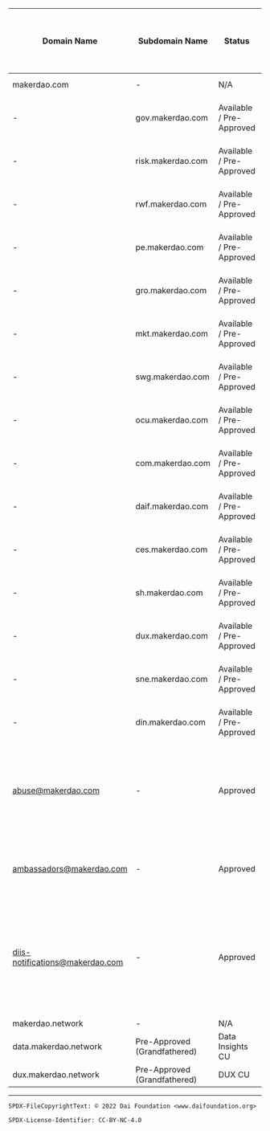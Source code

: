 Domain Name|Subdomain Name|Status|Content managed by|Purpose|Last modification (Blank means "Grandfathered")|Content Manager Contact name|Content Manager Contact ID|Delegation Target|Platform Manager (Tech Content Platform Manager)|Notes
-|-|-|-|-|-|-|-|-|-|-
makerdao.com|-|N/A|N/A|||||www.makerdao.com alias||
-|gov.makerdao.com|Available / Pre-Approved|GovAlpha CU|||TBD|TBD|135.135.135.135 <br>MX record: mail1.example.com<br>....|TechOps|Shown as example. Maker Foundation hasn't released the use of makerdao.com for email configuration yet. It should happen soon/before end of 2021
-|risk.makerdao.com|Available / Pre-Approved|Risk CU|||TBD|TBD|135.135.135.135 <br>MX record: mail1.example.com<br>....|TechOps|Shown as example. Maker Foundation hasn't released the use of makerdao.com for email configuration yet. It should happen soon/before end of 2021
-|rwf.makerdao.com|Available / Pre-Approved|Real-World-Finance CU|||TBD|TBD|135.135.135.135 <br>MX record: mail1.example.com<br>....|TechOps|Shown as example. Maker Foundation hasn't released the use of makerdao.com for email configuration yet. It should happen soon/before end of 2021
-|pe.makerdao.com|Available / Pre-Approved|Protocol Engineering CU|||TBD|TBD|135.135.135.135 <br>MX record: mail1.example.com<br>....|TechOps|Shown as example. Maker Foundation hasn't released the use of makerdao.com for email configuration yet. It should happen soon/before end of 2021
-|gro.makerdao.com|Available / Pre-Approved|Growth CU |||TBD|TBD|135.135.135.135 <br>MX record: mail1.example.com<br>....|TechOps|Shown as example. Maker Foundation hasn't released the use of makerdao.com for email configuration yet. It should happen soon/before end of 2021
-|mkt.makerdao.com|Available / Pre-Approved|Content Production CU|||TBD|TBD|135.135.135.135 <br>MX record: mail1.example.com<br>....|TechOps|Shown as example. Maker Foundation hasn't released the use of makerdao.com for email configuration yet. It should happen soon/before end of 2021
-|swg.makerdao.com|Available / Pre-Approved|MakerDAO Shop CU|||TBD|TBD|135.135.135.135 <br>MX record: mail1.example.com<br>....|TechOps|Shown as example. Maker Foundation hasn't released the use of makerdao.com for email configuration yet. It should happen soon/before end of 2021
-|ocu.makerdao.com|Available / Pre-Approved|Oracles CU|||TBD|TBD|135.135.135.135 <br>MX record: mail1.example.com<br>....|TechOps|Shown as example. Maker Foundation hasn't released the use of makerdao.com for email configuration yet. It should happen soon/before end of 2021
-|com.makerdao.com|Available / Pre-Approved|Governance Communications CU|||TBD|TBD|135.135.135.135 <br>MX record: mail1.example.com<br>....|TechOps|Shown as example. Maker Foundation hasn't released the use of makerdao.com for email configuration yet. It should happen soon/before end of 2021
-|daif.makerdao.com|Available / Pre-Approved|Dai Foundation CU|||TBD|TBD|135.135.135.135 <br>MX record: mail1.example.com<br>....|TechOps|Shown as example. Maker Foundation hasn't released the use of makerdao.com for email configuration yet. It should happen soon/before end of 2021
-|ces.makerdao.com|Available / Pre-Approved|Collateral Engineering CU|||TBD|TBD|135.135.135.135 <br>MX record: mail1.example.com<br>....|TechOps|Shown as example. Maker Foundation hasn't released the use of makerdao.com for email configuration yet. It should happen soon/before end of 2021
-|sh.makerdao.com|Available / Pre-Approved|Strategic Happiness CU|||TBD|TBD|135.135.135.135 <br>MX record: mail1.example.com<br>....|TechOps|Shown as example. Maker Foundation hasn't released the use of makerdao.com for email configuration yet. It should happen soon/before end of 2021
-|dux.makerdao.com|Available / Pre-Approved|Development & UX CU|||TBD|TBD|135.135.135.135 <br>MX record: mail1.example.com<br>....|TechOps|Shown as example. Maker Foundation hasn't released the use of makerdao.com for email configuration yet. It should happen soon/before end of 2021
-|sne.makerdao.com|Available / Pre-Approved|StarkNet Engineering CU|||TBD|TBD|135.135.135.135 <br>MX record: mail1.example.com<br>....|TechOps|Shown as example. Maker Foundation hasn't released the use of makerdao.com for email configuration yet. It should happen soon/before end of 2021
-|din.makerdao.com|Available / Pre-Approved|Data Insights CU|||TBD|TBD|135.135.135.135 <br>MX record: mail1.example.com<br>....|TechOps|Shown as example. Maker Foundation hasn't released the use of makerdao.com for email configuration yet. It should happen soon/before end of 2021
abuse@makerdao.com|-|Approved|Dai Foundation CU|Email address to report scammers etc that infringes on the MakerDAO trademarks|2022-07-07|Søren Peter Nielsen|soren@daifoundation.org||TechOps|This email is to establish a single point of contact to report abuses of the Maker Brand and associated trademarks. The email will be monitored by @daif-core-unit with assistance from @techops-core-unit
ambassadors@makerdao.com|-|Approved|GovAlpha CU|GovAlpha has access to it|2023-03-29|Sebix#2405|Sebix#2405||TechOps|Email used for ambassadors program. Requested here - https://forum.makerdao.com/t/intangible-asset-agreed-modification-of-management-latam-makerdao-com-subdomain
diis-notifications@makerdao.com|-|Approved|Dai Foundation CU|Redirecting emails to RWA group. Dai Foundation is the manager, but TechOps is doing redirects.|2022-02-10|Søren Peter Nielsen|soren@daifoundation.org|-|TechOps|This email is created to receive mails for DIIS email group - https://forum.makerdao.com/t/intangible-asset-agreed-modification-of-management-2023-01-19/19463
||||||||||
makerdao.network|-|N/A|N/A|||||||
|data.makerdao.network|Pre-Approved (Grandfathered)|Data Insights CU|CU emails||Tadeo|@tadeo||TechOps|
|dux.makerdao.network|Pre-Approved (Grandfathered)|DUX CU|CU emails||Deniz|0xdeniz#8083||TechOps|

---


```
SPDX-FileCopyrightText: © 2022 Dai Foundation <www.daifoundation.org>

SPDX-License-Identifier: CC-BY-NC-4.0
```